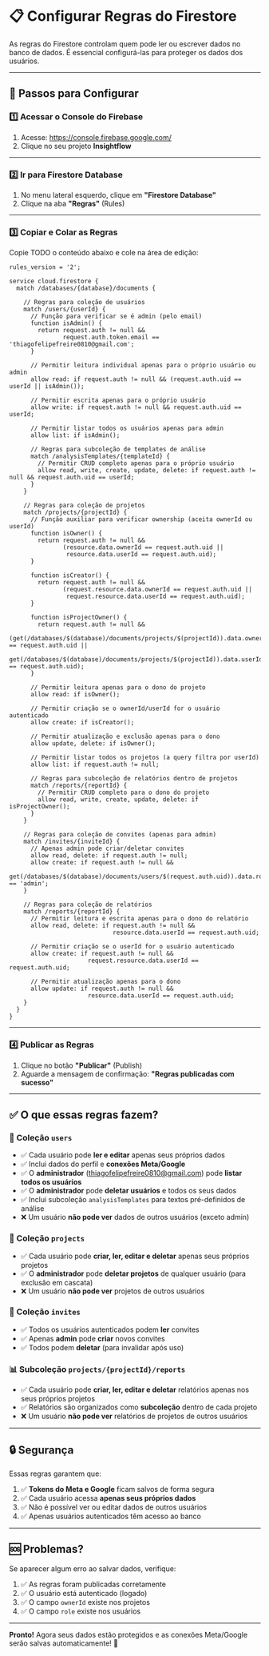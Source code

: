 # 📋 Configurar Regras do Firestore

As regras do Firestore controlam quem pode ler ou escrever dados no banco de dados. É essencial configurá-las para proteger os dados dos usuários.

---

## 🔧 Passos para Configurar

### 1️⃣ Acessar o Console do Firebase

1. Acesse: https://console.firebase.google.com/
2. Clique no seu projeto **Insightflow**

---

### 2️⃣ Ir para Firestore Database

1. No menu lateral esquerdo, clique em **"Firestore Database"**
2. Clique na aba **"Regras"** (Rules)

---

### 3️⃣ Copiar e Colar as Regras

Copie TODO o conteúdo abaixo e cole na área de edição:

```
rules_version = '2';

service cloud.firestore {
  match /databases/{database}/documents {
    
    // Regras para coleção de usuários
    match /users/{userId} {
      // Função para verificar se é admin (pelo email)
      function isAdmin() {
        return request.auth != null && 
               request.auth.token.email == 'thiagofelipefreire0810@gmail.com';
      }
      
      // Permitir leitura individual apenas para o próprio usuário ou admin
      allow read: if request.auth != null && (request.auth.uid == userId || isAdmin());
      
      // Permitir escrita apenas para o próprio usuário
      allow write: if request.auth != null && request.auth.uid == userId;
      
      // Permitir listar todos os usuários apenas para admin
      allow list: if isAdmin();
      
      // Regras para subcoleção de templates de análise
      match /analysisTemplates/{templateId} {
        // Permitir CRUD completo apenas para o próprio usuário
        allow read, write, create, update, delete: if request.auth != null && request.auth.uid == userId;
      }
    }
    
    // Regras para coleção de projetos
    match /projects/{projectId} {
      // Função auxiliar para verificar ownership (aceita ownerId ou userId)
      function isOwner() {
        return request.auth != null && 
               (resource.data.ownerId == request.auth.uid || 
                resource.data.userId == request.auth.uid);
      }
      
      function isCreator() {
        return request.auth != null && 
               (request.resource.data.ownerId == request.auth.uid || 
                request.resource.data.userId == request.auth.uid);
      }
      
      function isProjectOwner() {
        return request.auth != null && 
               (get(/databases/$(database)/documents/projects/$(projectId)).data.ownerId == request.auth.uid ||
                get(/databases/$(database)/documents/projects/$(projectId)).data.userId == request.auth.uid);
      }
      
      // Permitir leitura apenas para o dono do projeto
      allow read: if isOwner();
      
      // Permitir criação se o ownerId/userId for o usuário autenticado
      allow create: if isCreator();
      
      // Permitir atualização e exclusão apenas para o dono
      allow update, delete: if isOwner();
      
      // Permitir listar todos os projetos (a query filtra por userId)
      allow list: if request.auth != null;
      
      // Regras para subcoleção de relatórios dentro de projetos
      match /reports/{reportId} {
        // Permitir CRUD completo para o dono do projeto
        allow read, write, create, update, delete: if isProjectOwner();
      }
    }
    
    // Regras para coleção de convites (apenas para admin)
    match /invites/{inviteId} {
      // Apenas admin pode criar/deletar convites
      allow read, delete: if request.auth != null;
      allow create: if request.auth != null && 
                      get(/databases/$(database)/documents/users/$(request.auth.uid)).data.role == 'admin';
    }
    
    // Regras para coleção de relatórios
    match /reports/{reportId} {
      // Permitir leitura e escrita apenas para o dono do relatório
      allow read, delete: if request.auth != null && 
                             resource.data.userId == request.auth.uid;
      
      // Permitir criação se o userId for o usuário autenticado
      allow create: if request.auth != null && 
                      request.resource.data.userId == request.auth.uid;
      
      // Permitir atualização apenas para o dono
      allow update: if request.auth != null && 
                      resource.data.userId == request.auth.uid;
    }
  }
}
```

---

### 4️⃣ Publicar as Regras

1. Clique no botão **"Publicar"** (Publish)
2. Aguarde a mensagem de confirmação: **"Regras publicadas com sucesso"**

---

## ✅ O que essas regras fazem?

### 👤 Coleção `users`
- ✅ Cada usuário pode **ler e editar** apenas seus próprios dados
- ✅ Inclui dados do perfil e **conexões Meta/Google**
- ✅ O **administrador** (thiagofelipefreire0810@gmail.com) pode **listar todos os usuários**
- ✅ O **administrador** pode **deletar usuários** e todos os seus dados
- ✅ Inclui subcoleção `analysisTemplates` para textos pré-definidos de análise
- ❌ Um usuário **não pode ver** dados de outros usuários (exceto admin)

### 📁 Coleção `projects`
- ✅ Cada usuário pode **criar, ler, editar e deletar** apenas seus próprios projetos
- ✅ O **administrador** pode **deletar projetos** de qualquer usuário (para exclusão em cascata)
- ❌ Um usuário **não pode ver** projetos de outros usuários

### 📧 Coleção `invites`
- ✅ Todos os usuários autenticados podem **ler** convites
- ✅ Apenas **admin** pode **criar** novos convites
- ✅ Todos podem **deletar** (para invalidar após uso)

### 📊 Subcoleção `projects/{projectId}/reports`
- ✅ Cada usuário pode **criar, ler, editar e deletar** relatórios apenas nos seus próprios projetos
- ✅ Relatórios são organizados como **subcoleção** dentro de cada projeto
- ❌ Um usuário **não pode ver** relatórios de projetos de outros usuários

---

## 🔒 Segurança

Essas regras garantem que:

1. ✅ **Tokens do Meta e Google** ficam salvos de forma segura
2. ✅ Cada usuário acessa **apenas seus próprios dados**
3. ✅ Não é possível ver ou editar dados de outros usuários
4. ✅ Apenas usuários autenticados têm acesso ao banco

---

## 🆘 Problemas?

Se aparecer algum erro ao salvar dados, verifique:

1. ✅ As regras foram publicadas corretamente
2. ✅ O usuário está autenticado (logado)
3. ✅ O campo `ownerId` existe nos projetos
4. ✅ O campo `role` existe nos usuários

---

**Pronto!** Agora seus dados estão protegidos e as conexões Meta/Google serão salvas automaticamente! 🎉


